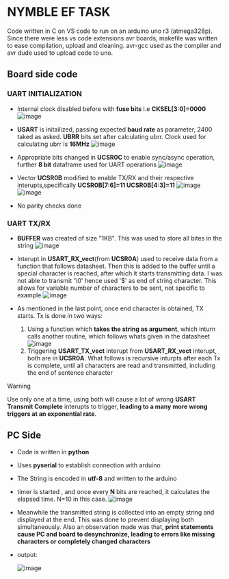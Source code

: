 # NYMBLE EF TASK
Code written in C on VS code to run on an arduino uno r3 (atmega328p). Since there were less vs code extensions avr boards, makefile was written to ease compilation, upload and cleaning. avr-gcc used as the compiler and avr dude used to upload code to uno.
## Board side code
### UART INITIALIZATION
- Internal clock disabled before with **fuse bits** i.e **CKSEL[3:0]=0000**
![image](https://github.com/Casualite/nymble_task/assets/92442612/ab537e8c-859e-42b4-b082-7c5c0f900f06)
- **USART** is initailized, passing expected **baud rate** as parameter, 2400 taked as asked. **UBRR** bits set after calculating ubrr. Clock used for calculating ubrr is **16MHz**
![image](https://github.com/Casualite/nymble_task/assets/92442612/16a707e9-1142-4614-bfc8-ea69eab074be)

- Appropriate bits changed in **UCSR0C** to enable sync/async operation, further **8 bit** dataframe used for UART operations
![image](https://github.com/Casualite/nymble_task/assets/92442612/ca2b9152-bf6b-4cf0-b3e2-f154ce18763c)

-  Vector **UCSR0B** modified to enable TX/RX and their respective interupts,specifically **UCSR0B[7:6]=11 UCSR0B[4:3]=11**
![image](https://github.com/Casualite/nymble_task/assets/92442612/29210d97-e208-4ec2-964e-faee2f66c5fa)
![image](https://github.com/Casualite/nymble_task/assets/92442612/d0afb9e5-c301-45ed-b3c2-20952d81b8ce)

-  No parity checks done

### UART TX/RX
- **BUFFER** was created of size "1KB". This was used to store all bites in the string
![image](https://github.com/Casualite/nymble_task/assets/92442612/81f8d5a4-5eea-42a0-8174-3639965c5ec4)

- Interupt in **USART_RX_vect**(from **UCSR0A**) used to receive data from a function that follows datasheet. Then this is added to the buffer until a special character is reached, after which it starts transmitting data. I was not able to transmit '\0' hence used '$' as end of string character. This allows for variable number of characters to be sent, not specific to example
![image](https://github.com/Casualite/nymble_task/assets/92442612/45286b68-38d9-43b3-8b19-1a631c3f49a8)

- As mentioned in the last point, once end character is obtained, TX starts. Tx is done in two ways:
    1. Using a function which **takes the string as argument**, which inturn calls another routine, which follows whats given in the datasheet
![image](https://github.com/Casualite/nymble_task/assets/92442612/aaf5ceeb-0a43-4d55-8a14-685da7b194b6)
    1. Triggering **USART_TX_vect** interupt from **USART_RX_vect** interupt, both are in **UCSR0A**. What follows is recursive inturpts after each Tx is complete, until all characters are read and transmitted, including the end of sentence character
> [!WARNING]
> Use only one at a time, using both will cause a lot of wrong **USART Transmit Complete** interupts to trigger, **leading to a many more wrong triggers at an exponential rate**.

## PC Side
- Code is written in **python**
- Uses **pyserial** to establish connection with arduino 
- The String is encoded in **utf-8** and written to the arduino
- timer is started , and once every **N** bits are reached, it calculates the elapsed time. N=10 in this case.
![image](https://github.com/Casualite/nymble_task/assets/92442612/0e19d1a8-b4b1-43e0-80f7-b0e0f74780b3)
- Meanwhile the transmitted string is collected into an empty string and displayed at the end. This was done to prevent displaying both simultaneously. Also an observation made was that, **print statements cause PC and board to desynchronize, leading to errors like missing characters or completely changed characters**
- output:


  ![image](https://github.com/Casualite/nymble_task/assets/92442612/68374660-f9b9-4ee5-b430-641a455699d6)



  



